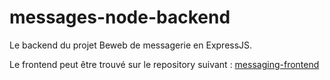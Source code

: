 # messages-node-backend

Le backend du projet Beweb de messagerie en ExpressJS.

Le frontend peut être trouvé sur le repository suivant : [messaging-frontend](https://github.com/gitSushi/messages-angular-frontend)
